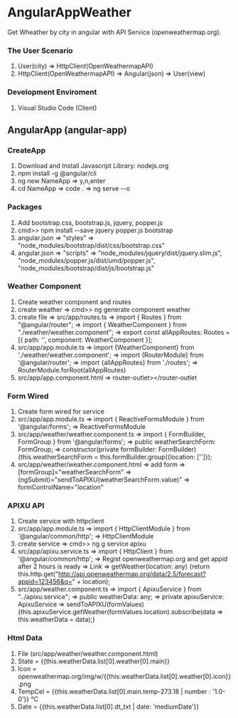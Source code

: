 # AngularAppWeather

Get Wheather by city in angular with API Service (openweathermap.org).

### The User Scenario
1. User(city) => HttpClient(OpenWeathermapAPI)
2. HttpClient(OpenWeathermapAPI) => Angular(json) => User(view)

### Development Enviroment
1. Visual Studio Code (Client)

## AngularApp (angular-app)
### CreateApp
1. Download and Install Javascript Library: nodejs.org
2. npm install -g @angular/cli
3. ng new NameApp => y,n,enter
4. cd NameApp => code . => ng serve --o

### Packages
1. Add bootstrap.css, bootstrap.js, jquery, popper.js
2. cmd>> npm install --save jquery popper.js bootstrap
3. angular.json => "styles" => "node_modules/bootstrap/dist/css/bootstrap.css"
4. angular.json => "scripts" => "node_modules/jquery/dist/jquery.slim.js", "node_modules/popper.js/dist/umd/popper.js", "node_modules/bootstrap/dist/js/bootstrap.js"

### Weather Component
1. Create weather component and routes 
2. create weather => cmd>> ng generate component weather
3. create file => src/app/routes.ts => import { Routes } from "@angular/router"; => import { WeatherComponent } from "./weather/weather.component"; => export const allAppRoutes: Routes = [{ path: '', component: WeatherComponent }];
4. src/app/app.module.ts => import {WeatherComponent} from './weather/weather.component'; => import {RouterModule} from '@angular/router'; => import {allAppRoutes} from './routes'; => RouterModule.forRoot(allAppRoutes)
5. src/app/app.component.html => router-outlet></router-outlet

### Form Wired
1. Create form wired for service
2. src/app/app.module.ts => import { ReactiveFormsModule } from '@angular/forms'; => ReactiveFormsModule
3. src/app/weather/weather.component.ts => import { FormBuilder, FormGroup } from '@angular/forms'; => public weatherSearchForm: FormGroup; => constructor(private formBuilder: FormBuilder) {this.weatherSearchForm = this.formBuilder.group({location: ['']});
4. src/app/weather/weather.component.html => add form => [formGroup]="weatherSearchForm" => (ngSubmit)="sendToAPIXU(weatherSearchForm.value)" => formControlName="location"

### APIXU API
1. Create service with httpclient
2. src/app/app.module.ts => import { HttpClientModule } from '@angular/common/http'; => HttpClientModule
3. create service => cmd>> ng g service apixu
4. src/app/apixu.service.ts => import { HttpClient } from '@angular/common/http'; => Regist openweathermap.org and get appid after 2 hours is ready => Link => getWeather(location: any) {return this.http.get("http://api.openweathermap.org/data/2.5/forecast?appid=123456&q=" + location);
5. src/app/weather.component.ts => import { ApixuService } from "../apixu.service"; => public weatherData: any; => private apixuService: ApixuService => sendToAPIXU(formValues){this.apixuService.getWeather(formValues.location).subscribe(data => this.weatherData = data);}

### Html Data
1. File (src/app/weather/weather.component.html)
2. State = {{this.weatherData.list[0].weather[0].main}}
3. Icon = openweathermap.org/img/w/{{this.weatherData.list[0].weather[0].icon}}.png
4. TempCel = {{this.weatherData.list[0].main.temp-273.18 | number : '1.0-0'}} &#8451;
5. Date = {{this.weatherData.list[0].dt_txt | date: 'mediumDate'}}
